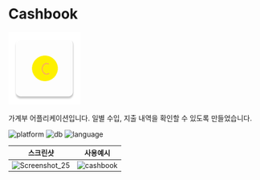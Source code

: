 # Cashbook

![icon](https://github.com/hirundos/cashbook/blob/master/app/src/main/res/mipmap-xxhdpi/ic_launcher.png)

가계부 어플리케이션입니다.
일별 수입, 지출 내역을 확인할 수 있도록 만들었습니다.


![platform](https://img.shields.io/badge/android-green)
![db](https://img.shields.io/badge/firebase-yellowgreen)
![language](https://img.shields.io/badge/kotlin-orange)  

|스크린샷|사용예시|  
|--------|--------|
|![Screenshot_25](https://user-images.githubusercontent.com/64885411/95820324-dcf60980-0d62-11eb-9b55-8fc8af4dafe8.png)|![cashbook](https://user-images.githubusercontent.com/64885411/95821055-3579d680-0d64-11eb-9812-22b5e69f24b3.gif)|
